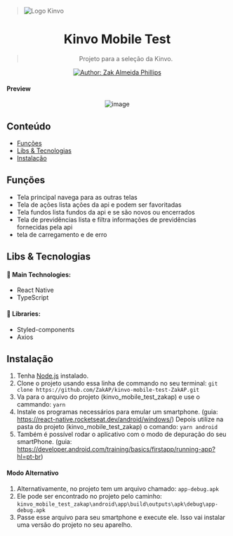 > ![Logo Kinvo](https://github.com/cbfranca/kinvo-front-end-test/blob/master/logo.svg)

<h1 align="center" >Kinvo Mobile Test</h1>

<blockquote align="center">
   Projeto para a seleção da Kinvo.
</blockquote>

<p align="center">
  <a href="https://www.linkedin.com/in/zak-almeida-phillips-5a789366/" target="_blank">
    <img alt="Author: Zak Almeida Phillips" src="https://img.shields.io/badge/Author-Zak Almeida Phillips-026aa7">
  </a>
</p>

#### Preview
<div align="center" max-height:"100px">

   ![image](https://user-images.githubusercontent.com/79457230/166166675-e77a4b85-a15c-4a33-a320-ef093f03869f.png)

</div>

## Conteúdo

- [Funções](#Funções)
- [Libs & Tecnologias](#libs--technologias)
- [Instalação](#Instalação)

## Funções

  - Tela principal navega para as outras telas
  - Tela de ações lista ações da api e podem ser favoritadas
  - Tela fundos lista fundos da api e se são novos ou encerrados
  - Tela de previdências lista e filtra informações de previdências fornecidas pela api
  - tela de carregamento e de erro
  
## Libs & Tecnologias

#### :wrench: Main Technologies:

- React Native
- TypeScript

#### :file_folder: Libraries:

- Styled-components
- Axios

## Instalação

1. Tenha [Node.js](https://nodejs.org/en/) instalado.
1. Clone o projeto usando essa linha de commando no seu terminal: `git clone https://github.com/ZakAP/kinvo-mobile-test-ZakAP.git`
1. Va para o arquivo do projeto (kinvo_mobile_test_zakap) e use o cammando: `yarn`
1. Instale os programas necessários para emular um smartphone. (guia: https://react-native.rocketseat.dev/android/windows/) Depois utilize na pasta do projeto (kinvo_mobile_test_zakap) o comando: `yarn android`
2. Também é possível rodar o aplicativo com o modo de depuração do seu smartPhone. (guia: https://developer.android.com/training/basics/firstapp/running-app?hl=pt-br)

#### Modo Alternativo

1. Alternativamente, no projeto tem um arquivo chamado: `app-debug.apk`
2. Ele pode ser encontrado no projeto pelo caminho: `kinvo_mobile_test_zakap\android\app\build\outputs\apk\debug\app-debug.apk`
3. Passe esse arquivo para seu smartphone e execute ele. Isso vai instalar uma versão do projeto no seu aparelho.
